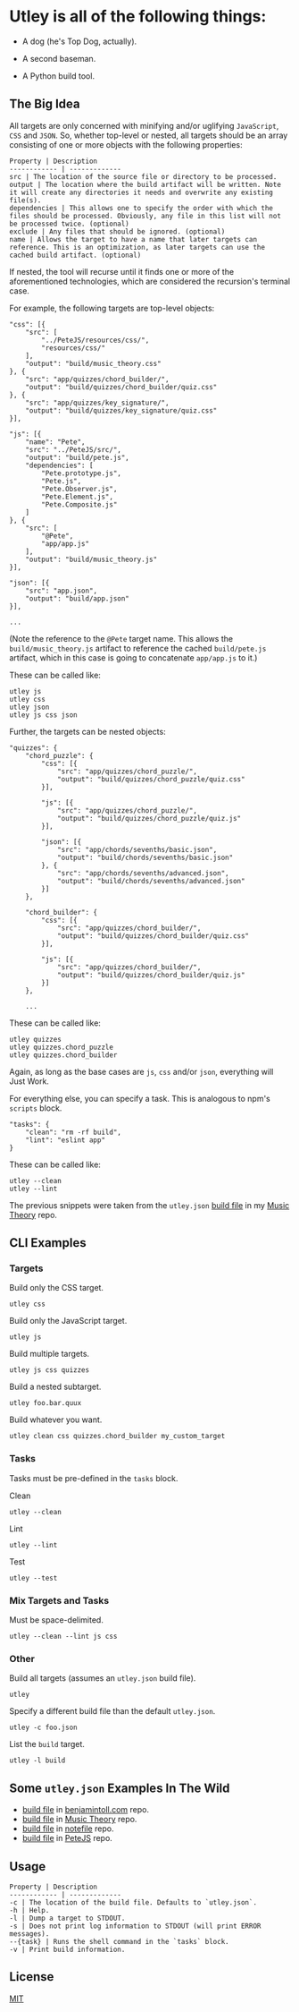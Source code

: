 # Utley is all of the following things:

+ A dog (he's Top Dog, actually).

+ A second baseman.

+ A Python build tool.

## The Big Idea

All targets are only concerned with minifying and/or uglifying `JavaScript`, `CSS` and `JSON`.  So, whether top-level or nested, all targets should be an array consisting of one or more objects with the following properties:

    Property | Description
    ------------ | -------------
    src | The location of the source file or directory to be processed.
    output | The location where the build artifact will be written. Note it will create any directories it needs and overwrite any existing file(s).
    dependencies | This allows one to specify the order with which the files should be processed. Obviously, any file in this list will not be processed twice. (optional)
    exclude | Any files that should be ignored. (optional)
    name | Allows the target to have a name that later targets can reference. This is an optimization, as later targets can use the cached build artifact. (optional)

If nested, the tool will recurse until it finds one or more of the aforementioned technologies, which are considered the recursion's terminal case.

For example, the following targets are top-level objects:

    "css": [{
        "src": [
            "../PeteJS/resources/css/",
            "resources/css/"
        ],
        "output": "build/music_theory.css"
    }, {
        "src": "app/quizzes/chord_builder/",
        "output": "build/quizzes/chord_builder/quiz.css"
    }, {
        "src": "app/quizzes/key_signature/",
        "output": "build/quizzes/key_signature/quiz.css"
    }],

    "js": [{
        "name": "Pete",
        "src": "../PeteJS/src/",
        "output": "build/pete.js",
        "dependencies": [
            "Pete.prototype.js",
            "Pete.js",
            "Pete.Observer.js",
            "Pete.Element.js",
            "Pete.Composite.js"
        ]
    }, {
        "src": [
            "@Pete",
            "app/app.js"
        ],
        "output": "build/music_theory.js"
    }],

    "json": [{
        "src": "app.json",
        "output": "build/app.json"
    }],

    ...

(Note the reference to the `@Pete` target name. This allows the `build/music_theory.js` artifact to reference the cached `build/pete.js` artifact, which in this case is going to concatenate `app/app.js` to it.)

These can be called like:

    utley js
    utley css
    utley json
    utley js css json

Further, the targets can be nested objects:

    "quizzes": {
        "chord_puzzle": {
            "css": [{
                "src": "app/quizzes/chord_puzzle/",
                "output": "build/quizzes/chord_puzzle/quiz.css"
            }],

            "js": [{
                "src": "app/quizzes/chord_puzzle/",
                "output": "build/quizzes/chord_puzzle/quiz.js"
            }],

            "json": [{
                "src": "app/chords/sevenths/basic.json",
                "output": "build/chords/sevenths/basic.json"
            }, {
                "src": "app/chords/sevenths/advanced.json",
                "output": "build/chords/sevenths/advanced.json"
            }]
        },

        "chord_builder": {
            "css": [{
                "src": "app/quizzes/chord_builder/",
                "output": "build/quizzes/chord_builder/quiz.css"
            }],

            "js": [{
                "src": "app/quizzes/chord_builder/",
                "output": "build/quizzes/chord_builder/quiz.js"
            }]
        },

        ...

These can be called like:

    utley quizzes
    utley quizzes.chord_puzzle
    utley quizzes.chord_builder

Again, as long as the base cases are `js`, `css` and/or `json`, everything will Just Work.

For everything else, you can specify a task.  This is analogous to npm's `scripts` block.

    "tasks": {
        "clean": "rm -rf build",
        "lint": "eslint app"
    }

These can be called like:

    utley --clean
    utley --lint

The previous snippets were taken from the `utley.json` [build file] in my [Music Theory][repo] repo.

## CLI Examples

### Targets

Build only the CSS target.

    utley css

Build only the JavaScript target.

    utley js

Build multiple targets.

    utley js css quizzes

Build a nested subtarget.

    utley foo.bar.quux

Build whatever you want.

    utley clean css quizzes.chord_builder my_custom_target

### Tasks

Tasks must be pre-defined in the `tasks` block.

Clean

    utley --clean

Lint

    utley --lint

Test

    utley --test

### Mix Targets and Tasks

Must be space-delimited.

    utley --clean --lint js css

### Other

Build all targets (assumes an `utley.json` build file).

    utley

Specify a different build file than the default `utley.json`.

    utley -c foo.json

List the `build` target.

    utley -l build

## Some `utley.json` Examples In The Wild

+ [build file][build file0] in [benjamintoll.com][repo0] repo.
+ [build file][build file1] in [Music Theory][repo1] repo.
+ [build file][build file2] in [notefile][repo2] repo.
+ [build file][build file3] in [PeteJS][repo3] repo.

## Usage

    Property | Description
    ------------ | -------------
    -c | The location of the build file. Defaults to `utley.json`.
    -h | Help.
    -l | Dump a target to STDOUT.
    -s | Does not print log information to STDOUT (will print ERROR messages).
    --{task} | Runs the shell command in the `tasks` block.
    -v | Print build information.

## License

[MIT](LICENSE)

[build file]: https://github.com/btoll/music_theory/blob/master/utley.json
[repo]: https://github.com/btoll/music_theory
[build file0]: https://github.com/btoll/benjamintoll.com/blob/master/utley.json
[build file1]: https://github.com/btoll/music_theory/blob/master/utley.json
[build file2]: https://github.com/btoll/notefile/blob/master/utley.json
[build file3]: https://github.com/btoll/PeteJS/blob/master/utley.json
[repo0]: https://github.com/btoll/benjamintoll.com
[repo1]: https://github.com/btoll/music_theory
[repo2]: https://github.com/btoll/notefile
[repo3]: https://github.com/btoll/PeteJS


